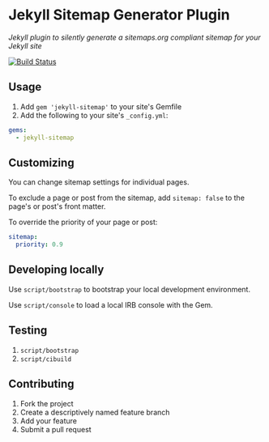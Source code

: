 # Jekyll Sitemap Generator Plugin

*Jekyll plugin to silently generate a sitemaps.org compliant sitemap for your Jekyll site*

[![Build Status](https://travis-ci.org/jekyll/jekyll-sitemap.svg?branch=master)](https://travis-ci.org/jekyll/jekyll-sitemap)

## Usage

1. Add `gem 'jekyll-sitemap'` to your site's Gemfile
2. Add the following to your site's `_config.yml`:

```yml
gems:
  - jekyll-sitemap
```

## Customizing

You can change sitemap settings for individual pages.

To exclude a page or post from the sitemap, add `sitemap: false` to the page's or post's front matter.

To override the priority of your page or post:

```yml
sitemap:
  priority: 0.9
```

## Developing locally

Use `script/bootstrap` to bootstrap your local development environment.

Use `script/console` to load a local IRB console with the Gem.

## Testing

1. `script/bootstrap`
2. `script/cibuild`

## Contributing

1. Fork the project
2. Create a descriptively named feature branch
3. Add your feature
4. Submit a pull request
